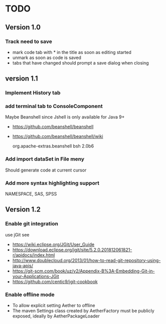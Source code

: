 # TODO
## Version 1.0
### Track need to save
- mark code tab with * in the title as soon as editing started
- unmark as soon as code is saved
- tabs that have changed should prompt a save dialog when closing

## version 1.1
### Implement History tab

### add terminal tab to ConsoleComponent
Maybe Beanshell since Jshell is only available for Java 9+
- https://github.com/beanshell/beanshell
- https://github.com/beanshell/beanshell/wiki

    <dependencies>
       <dependency>
         <groupId>org.apache-extras.beanshell</groupId>
         <artifactId>bsh</artifactId>
         <version>2.0b6</version>
       </dependency>
    </dependencies>
### Add import dataSet in File meny
Should generate code at current cursor

### Add more syntax highlighting support
NAMESPACE, SAS, SPSS

## Version 1.2
### Enable git integration
use jGit see 
- https://wiki.eclipse.org/JGit/User_Guide
- https://download.eclipse.org/jgit/site/5.2.0.201812061821-r/apidocs/index.html
- http://www.doublecloud.org/2013/01/how-to-read-git-repository-using-java-apis/
- https://git-scm.com/book/uz/v2/Appendix-B%3A-Embedding-Git-in-your-Applications-JGit
- https://github.com/centic9/jgit-cookbook
        
### Enable offline mode
- To allow explicit setting Aether to offline
- The maven Settings class created by AetherFactory must be publicly exposed,
ideally by AetherPackageLoader  